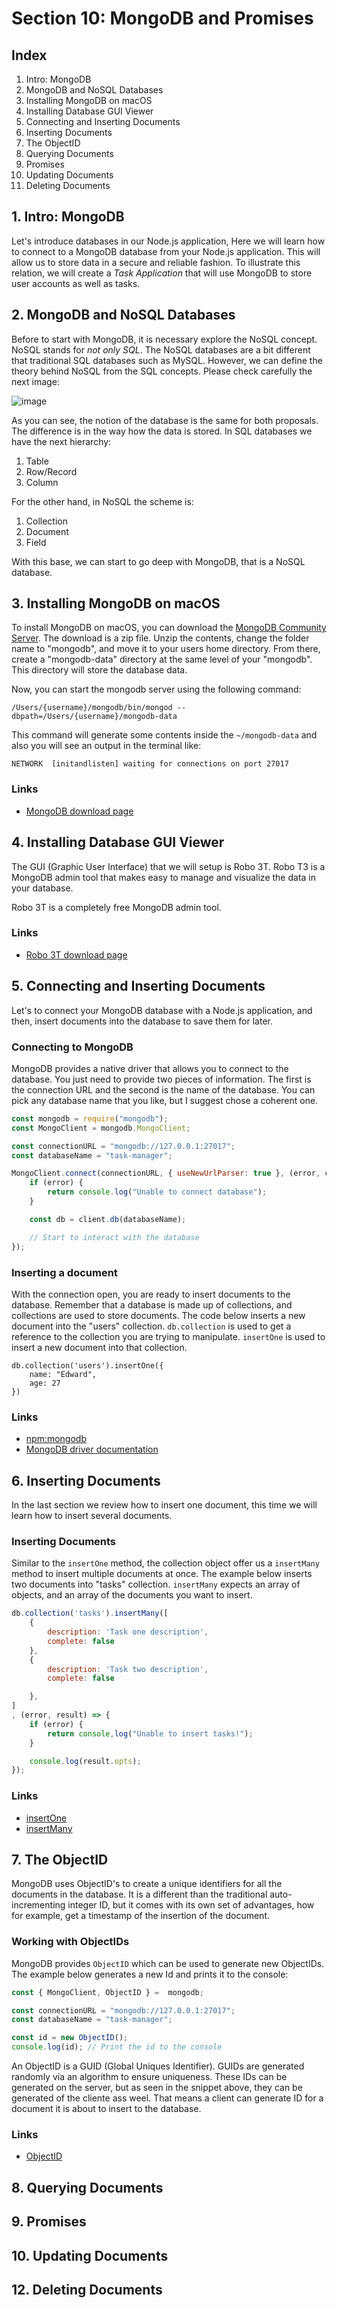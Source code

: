 # Section 10: MongoDB and Promises

## Index
1. Intro: MongoDB
2. MongoDB and NoSQL Databases
3. Installing MongoDB on macOS
4. Installing Database GUI Viewer
5. Connecting and Inserting Documents
6. Inserting Documents
7. The ObjectID
8. Querying Documents
9. Promises
10. Updating Documents
12. Deleting Documents

## 1. Intro: MongoDB
Let's introduce databases in our Node.js application, Here we will learn how to connect to a MongoDB database from your Node.js application. This will allow us to store data in a secure and reliable fashion. To illustrate this relation, we will create a _Task Application_ that will use MongoDB to store user accounts as well as tasks.

## 2. MongoDB and NoSQL Databases
Before to start with MongoDB, it is necessary explore the NoSQL concept. NoSQL stands for _not only SQL_. The NoSQL databases are a bit different that traditional SQL databases such as MySQL. However, we can define the theory behind NoSQL from the SQL concepts. Please check carefully the next image:

![image](../assets/sql_no_sql.png)

As you can see, the notion of the database is the same for both proposals. The difference is in the way how the data is stored. In SQL databases we have the next hierarchy:

1. Table
2. Row/Record
3. Column

For the other hand, in NoSQL the scheme is:

1. Collection
2. Document
3. Field

With this base, we can start to go deep with MongoDB, that is a NoSQL database.

## 3. Installing MongoDB on macOS
To install MongoDB on macOS, you can download the [MongoDB Community Server](https://www.mongodb.com/download-center/community). The download is a zip file. Unzip the contents, change the folder name to "mongodb", and move it to your users home directory. From there, create a "mongodb-data" directory at the same level of your "mongodb". This directory will store the database data.

Now, you can start the mongodb server using the following command:

```
/Users/{username}/mongodb/bin/mongod --dbpath=/Users/{username}/mongodb-data
```

This command will generate some contents inside the `~/mongodb-data` and also you will see an output in the terminal like:

```
NETWORK  [initandlisten] waiting for connections on port 27017
```

### Links
- [MongoDB download page](https://www.mongodb.com/download-center/community)

## 4. Installing Database GUI Viewer
The GUI (Graphic User Interface) that we will setup is Robo 3T. Robo T3 is a MongoDB admin tool that makes easy to manage and visualize the data in your database.

Robo 3T is a completely free MongoDB admin tool.

### Links
- [Robo 3T download page](https://robomongo.org/)

## 5. Connecting and Inserting Documents
Let's to connect your MongoDB database with a Node.js application, and then, insert documents into the database to save them for later.

### Connecting to MongoDB
MongoDB provides a native driver that allows you to connect to the database. You just need to provide two pieces of information. The first is the connection URL and the second is the name of the database. You can pick any database name that you like, but I suggest chose a coherent one.

```js
const mongodb = require("mongodb");
const MongoClient = mongodb.MongoClient;

const connectionURL = "mongodb://127.0.0.1:27017";
const databaseName = "task-manager";

MongoClient.connect(connectionURL, { useNewUrlParser: true }, (error, client) => {
    if (error) {
        return console.log("Unable to connect database");
    }

    const db = client.db(databaseName);

    // Start to interact with the database
});
```

### Inserting a document
With the connection open, you are ready to insert documents to the database. Remember that a database is made up of collections, and collections are used to store documents. The code below inserts a new document into the "users" collection. `db.collection` is used to get a reference to the collection you are trying to manipulate. `insertOne` is used to insert a new document into that collection.

```
db.collection('users').insertOne({
    name: "Edward",
    age: 27
})
```

### Links
+ [npm:mongodb](https://www.npmjs.com/package/mongodb)
+ [MongoDB driver documentation](http://mongodb.github.io/node-mongodb-native/3.1/api/)

## 6. Inserting Documents
In the last section we review how to insert one document, this time we will learn how to insert several documents.

### Inserting Documents
Similar to the `insertOne` method, the collection object offer us a `insertMany` method to insert multiple documents at once. The example below inserts two documents into "tasks" collection. `insertMany` expects an array of objects, and an array of the documents you want to insert.

```js
db.collection('tasks').insertMany([
    {
        description: 'Task one description',
        complete: false
    },
    {
        description: 'Task two description',
        complete: false

    },
]
, (error, result) => {
    if (error) {
        return console,log("Unable to insert tasks!");
    }

    console.log(result.opts);
});

```

### Links
+ [insertOne](http://mongodb.github.io/node-mongodb-native/3.1/api/Collection.html#insertOne)
+ [insertMany](http://mongodb.github.io/node-mongodb-native/3.1/api/Collection.html#insertMany)

## 7. The ObjectID
MongoDB uses ObjectID's to create a unique identifiers for all the documents in the database. It is a different than the traditional auto-incrementing integer ID, but it comes with its own set of advantages, how for example, get a timestamp of the insertion of the document.

### Working with ObjectIDs
MongoDB provides `ObjectID` which can be used to generate new ObjectIDs. The example below generates a new Id and prints it to the console:

```js
const { MongoClient, ObjectID } =  mongodb;

const connectionURL = "mongodb://127.0.0.1:27017";
const databaseName = "task-manager";

const id = new ObjectID();
console.log(id); // Print the id to the console
```

An ObjectID is a GUID (Global Uniques Identifier). GUIDs are generated randomly via an algorithm to ensure uniqueness. These IDs can be generated on the server, but as seen in the snippet above, they can be generated of the cliente ass weel. That means a client can generate ID for a document it is about to insert to the database.

### Links
+ [ObjectID](https://docs.mongodb.com/manual/reference/method/ObjectId/)

## 8. Querying Documents

## 9. Promises

## 10. Updating Documents

## 12. Deleting Documents
